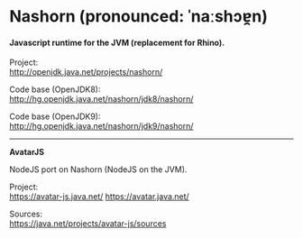 # Nashorn (pronounced: ˈnaːshɔɐ̯n)

#### Javascript runtime for the JVM (replacement for Rhino). 

Project: <br/>
http://openjdk.java.net/projects/nashorn/

Code base (OpenJDK8): <br/> http://hg.openjdk.java.net/nashorn/jdk8/nashorn/

Code base (OpenJDK9): <br/> http://hg.openjdk.java.net/nashorn/jdk9/nashorn/

---
**AvatarJS**

NodeJS port on Nashorn (NodeJS on the JVM).

Project: <br/>
https://avatar-js.java.net/  https://avatar.java.net/ 

Sources: <br/>
https://java.net/projects/avatar-js/sources